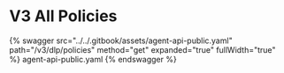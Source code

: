 # V3 All Policies

{% swagger src="../../.gitbook/assets/agent-api-public.yaml" path="/v3/dlp/policies" method="get" expanded="true" fullWidth="true" %} agent-api-public.yaml {% endswagger %}